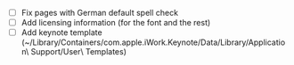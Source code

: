 - [ ] Fix pages with German default spell check 
- [ ] Add licensing information (for the font and the rest)
- [ ] Add keynote template (~/Library/Containers/com.apple.iWork.Keynote/Data/Library/Application\ Support/User\ Templates)